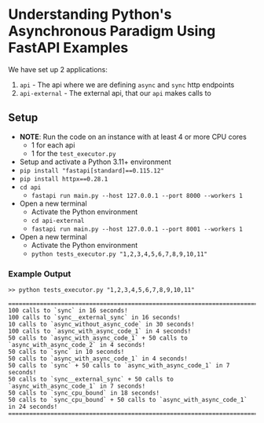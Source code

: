 # Understanding Python's Asynchronous Paradigm Using FastAPI Examples
We have set up 2 applications:
1. `api` - The api where we are defining `async` and `sync` http endpoints
2. `api-external` - The external api, that our `api` makes calls to 

## Setup
* **NOTE**: Run the code on an instance with at least 4 or more CPU cores
  * 1 for each api
  * 1 for the `test_executor.py`
* Setup and activate a Python 3.11+ environment
* `pip install "fastapi[standard]==0.115.12"`
* `pip install httpx==0.28.1`
* `cd api`
  * `fastapi run main.py --host 127.0.0.1 --port 8000 --workers 1`
* Open a new terminal
  * Activate the Python environment
  * `cd api-external`
  * `fastapi run main.py --host 127.0.0.1 --port 8001 --workers 1`
* Open a new terminal
  * Activate the Python environment
  * `python tests_executor.py "1,2,3,4,5,6,7,8,9,10,11"`

### Example Output
```
>> python tests_executor.py "1,2,3,4,5,6,7,8,9,10,11"

====================================================================================================
100 calls to `sync` in 16 seconds!
100 calls to `sync__external_sync` in 16 seconds!
10 calls to `async_without_async_code` in 30 seconds!
100 calls to `async_with_async_code_1` in 4 seconds!
50 calls to `async_with_async_code_1` + 50 calls to `async_with_async_code_2` in 4 seconds!
50 calls to `sync` in 10 seconds!
50 calls to `async_with_async_code_1` in 4 seconds!
50 calls to `sync` + 50 calls to `async_with_async_code_1` in 7 seconds!
50 calls to `sync__external_sync` + 50 calls to `async_with_async_code_1` in 7 seconds!
50 calls to `sync_cpu_bound` in 18 seconds!
50 calls to `sync_cpu_bound` + 50 calls to `async_with_async_code_1` in 24 seconds!
====================================================================================================
```
